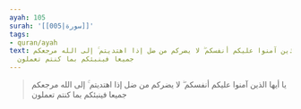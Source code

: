 ```yaml
---
ayah: 105
surah: '[[005|سورة]]'
tags:
- quran/ayah
text: يا أيها الذين آمنوا عليكم أنفسكم ۖ لا يضركم من ضل إذا اهتديتم ۚ إلى الله مرجعكم
  جميعا فينبئكم بما كنتم تعملون
---
```

> يا أيها الذين آمنوا عليكم أنفسكم ۖ لا يضركم من ضل إذا اهتديتم ۚ إلى الله مرجعكم جميعا فينبئكم بما كنتم تعملون
